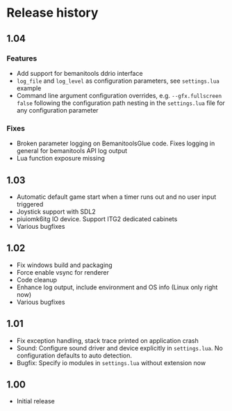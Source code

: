 # Release history
## 1.04

### Features
* Add support for bemanitools ddrio interface
* `log_file` and `log_level` as configuration parameters, see `settings.lua` example
* Command line argument configuration overrides, e.g. `--gfx.fullscreen false` following the
  configuration path nesting in the `settings.lua` file for any configuration parameter

### Fixes
* Broken parameter logging on BemanitoolsGlue code. Fixes logging in general for bemanitools API
  log output
* Lua function exposure missing

## 1.03
* Automatic default game start when a timer runs out and no user input triggered
* Joystick support with SDL2
* piuiomk6itg IO device. Support ITG2 dedicated cabinets
* Various bugfixes

## 1.02
* Fix windows build and packaging
* Force enable vsync for renderer
* Code cleanup
* Enhance log output, include environment and OS info (Linux only right now)
* Various bugfixes

## 1.01
* Fix exception handling, stack trace printed on application crash
* Sound: Configure sound driver and device explicitly in `settings.lua`. No configuration defaults to auto detection.
* Bugfix: Specify io modules in `settings.lua` without extension now

## 1.00
* Initial release